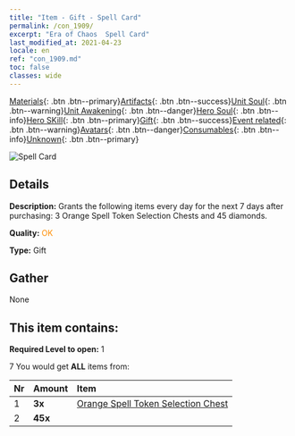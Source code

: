 ```yaml
---
title: "Item - Gift - Spell Card"
permalink: /con_1909/
excerpt: "Era of Chaos  Spell Card"
last_modified_at: 2021-04-23
locale: en
ref: "con_1909.md"
toc: false
classes: wide
---
```

 [Materials](/Items/){: .btn .btn--primary}[Artifacts](/Items/Artifacts/){: .btn .btn--success}[Unit Soul](/Items/UnitSoul/){: .btn .btn--warning}[Unit Awakening](/Items/UnitAwakening/){: .btn .btn--danger}[Hero Soul](/Items/HeroSoul/){: .btn .btn--info}[Hero SKill](/Items/HeroSkill/){: .btn .btn--primary}[Gift](/Items/Gift/){: .btn .btn--success}[Event related](/Items/Events/){: .btn .btn--warning}[Avatars](/Items/Avatars/){: .btn .btn--danger}[Consumables](/Items/Consumables/){: .btn .btn--info}[Unknown](/Items/Unknown/){: .btn .btn--primary}

 ![Spell Card](/images/t/i_907532.png)

## Details
 **Description:** Grants the following items every day for the next 7 days after purchasing: 3 Orange Spell Token Selection Chests and 45 diamonds.

 **Quality:** <span style="color: #FF8C00">OK</span>

 **Type:** Gift

## Gather

  None

## This item contains:

 **Required Level to open:** 1

 7 You would get **ALL** items  from:

  | Nr | Amount |     Item    |
  |:---|:-------|:------------|
  | 1 |  **3x** | [Orange Spell Token Selection Chest](/Items/con_1914/) |  | 
  | 2 |  **45x** | <i class="fas fa-gem"/> |  | 
